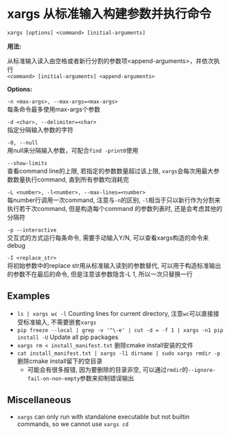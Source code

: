 # xargs 从标准输入构建参数并执行命令

`xargs [options] <command> [initial-arguments]`

**用法:**

从标准输入读入由空格或者新行分割的参数项\<append-arguments\>，并依次执行  
`<command> [initial-arguments] <append-arguments>`

**Options:**

`-n <max-args>, --max-args=<max-args>`  
每条命令最多使用max-args个参数

`-d <char>, --delimiter=<char>`  
指定分隔输入参数的字符

`-0, --null`  
用null来分隔输入参数，可配合`find -print0`使用

`--show-limits`  
查看command line的上限, 若指定的参数数量超过该上限, `xargs`会每次用最大参数数量执行command, 直到所有参数均消耗完

`-L <number>, -l<number>, --max-lines=<number>`  
每number行调用一次command, 注意与`-n`的区别, `-l`相当于只以新行作为分割来执行若干次command, 但是构造每个command
的参数列表时, 还是会考虑其他的分隔符

`-p --interactive`  
交互式的方式运行每条命令, 需要手动输入Y/N, 可以查看xargs构造的命令来debug

`-I <replace_str>`  
将初始参数中的replace str用从标准输入读到的参数替代, 可以用于构造标准输出的参数不在最后的命令, 但是注意该参数隐含-L 1, 所以一次只替换一行

## Examples
* `ls | xargs wc -l` Counting lines for current directory, 注意`wc`可以直接接受标准输入, 不需要嵌套`xargs`
* `pip freeze --local | grep -v '^\-e' | cut -d = -f 1 | xargs -n1 pip install -U` Update all pip packages
* `xargs rm < install_manifest.txt` 删除cmake install安装的文件
* `cat install_manifest.txt | xargs -l1 dirname | sudo xargs rmdir -p` 删除cmake install留下的空目录
    - 可能会有很多报错, 因为要删除的目录非空, 可以通过`rmdir`的`--ignore-fail-on-non-empty`参数来抑制错误输出

## Miscellaneous
* `xargs` can only run with standalone executable but not builtin commands, so we cannot use `xargs cd`
